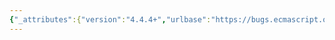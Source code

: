 ```yaml
---
{"_attributes":{"version":"4.4.4+","urlbase":"https://bugs.ecmascript.org/","maintainer":"dherman@mozilla.com"},"bug":{"bug_id":817,"creation_ts":"2012-10-24 22:32:00 -0700","short_desc":"13.3: \"LexicallyDeclaredNames of FormalParameterList\"","delta_ts":"2012-10-26 15:34:04 -0700","product":"Draft for 6th Edition","component":"editorial issue","version":"Rev 10: September 27, 2012 Draft","rep_platform":"All","op_sys":"All","bug_status":"RESOLVED","resolution":"FIXED","priority":"Normal","bug_severity":"normal","everconfirmed":true,"reporter":{"uid":"jmdyck","name":"Michael Dyck"},"assigned_to":{"uid":"allen","name":"Allen Wirfs-Brock"},"long_desc":[{"commentid":2035,"comment_count":0,"who":{"uid":"jmdyck","name":"Michael Dyck"},"bug_when":"2012-10-24 22:32:34 -0700","thetext":"In 13.3 \"Method Definitions\",\nunder \"Static Semantics: Early Errors\",\ngroup 1 bullet 1 says:\n    It is a Syntax Error if any element of the LexicallyDeclaredNames of\n    FormalParameterList also occurs in the VarDeclaredNames of FunctionBody.\n\nbut LexicallyDeclaredNames is not defined on FormalParameterList.\n\nChange \"LexicallyDeclaredNames\" to \"Bound Names\"? (as in bullet 2)"},{"commentid":2039,"comment_count":1,"who":{"uid":"allen","name":"Allen Wirfs-Brock"},"bug_when":"2012-10-25 14:32:05 -0700","thetext":"that particular bullet has been refactored away ion the rev 11 draft. The overall issue should now be fixed"},{"commentid":2090,"comment_count":2,"who":{"uid":"allen","name":"Allen Wirfs-Brock"},"bug_when":"2012-10-26 15:34:04 -0700","thetext":"in October 26, 2012 release draft"}]}}
---
```

